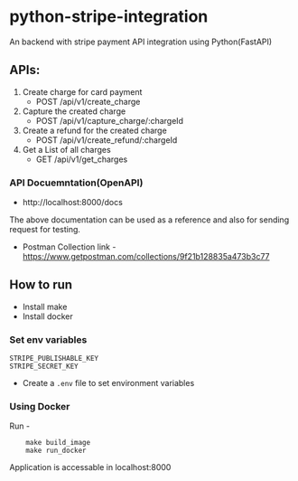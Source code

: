 # python-stripe-integration

An backend with stripe payment API integration using Python(FastAPI)


## APIs: 

1. Create charge for card payment
    - POST /api/v1/create_charge
2. Capture the created charge
    - POST /api/v1/capture_charge/:chargeId
3. Create a refund for the created charge
    - POST /api/v1/create_refund/:chargeId
4. Get a List of all charges
    - GET /api/v1/get_charges  
  
  
### API Docuemntation(OpenAPI) 

- http://localhost:8000/docs

The above documentation can be used as a reference and also for sending request for testing.

- Postman Collection link - https://www.getpostman.com/collections/9f21b128835a473b3c77


## How to run

- Install make
- Install docker

### Set env variables

```
STRIPE_PUBLISHABLE_KEY
STRIPE_SECRET_KEY
```
- Create a `.env` file to set environment variables
### Using Docker
Run - 
```
    make build_image
    make run_docker
```

Application is accessable in localhost:8000